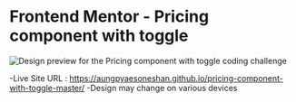 # Frontend Mentor - Pricing component with toggle

![Design preview for the Pricing component with toggle coding challenge](./design/desktop-preview.jpg)

-Live Site URL : https://aungpyaesoneshan.github.io/pricing-component-with-toggle-master/
-Design may change on various devices
